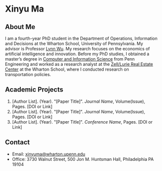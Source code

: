 # Xinyu Ma

## About Me

I am a fourth-year PhD student in the Department of Operations, Information and Decisions at the Wharton School, University of Pennsylvania. My advisor is Professor [Lynn Wu](https://oid.wharton.upenn.edu/profile/wulynn/). My research focuses on the economics of artificial intelligence and innovation. Before my PhD studies, I obtained a master’s degree in [Computer and Information Science](https://www.cis.upenn.edu/graduate/program-offerings/mse-in-cis/) from Penn Engineering and worked as a research analyst at the [Zell/Lurie Real Estate Center](https://realestate.wharton.upenn.edu) at the Wharton School, where I conducted research on transportation policies.

## Academic Projects

1. [Author List]. (Year). "[Paper Title]". *Journal Name*, Volume(Issue), Pages. [DOI or Link]
2. [Author List]. (Year). "[Paper Title]". *Journal Name*, Volume(Issue), Pages. [DOI or Link]
3. [Author List]. (Year). "[Paper Title]". *Conference Name*, Pages. [DOI or Link]

## Contact

- Email: xinyuma@wharton.upenn.edu
- Office: 3730 Walnut Street, 500 Jon M. Huntsman Hall, Philadelphia PA 19104
